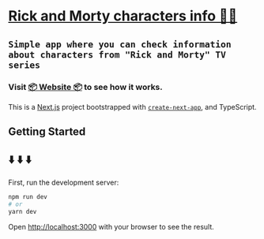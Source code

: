 # [Rick and Morty characters info 🥼😂](https://rickandmortycharactersinfo.vercel.app)

## `Simple app where you can check information about characters from "Rick and Morty" TV series`

### Visit [📦 Website 📦](https://rickandmortycharactersinfo.vercel.app) to see how it works.

This is a [Next.js](https://nextjs.org/) project bootstrapped with [`create-next-app`](https://github.com/vercel/next.js/tree/canary/packages/create-next-app), and TypeScript.

## Getting Started

## ⬇️ ⬇️ ⬇️

First, run the development server:

```bash
npm run dev
# or
yarn dev
```

Open [http://localhost:3000](http://localhost:3000) with your browser to see the result.
